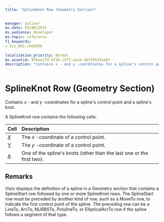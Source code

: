 ```yaml
---
title: "SplineKnot Row (Geometry Section)"
 
 
manager: soliver
ms.date: 03/09/2015
ms.audience: Developer
ms.topic: reference
f1_keywords:
- Vis_DSS.chm3050
 
localization_priority: Normal
ms.assetid: 9fbae27d-4f1b-c5f7-aacb-16f359331e83
description: "Contains x - and y -coordinates for a spline's control point and a spline's knot."
---
```


# SplineKnot Row (Geometry Section)

Contains  *x*  - and  *y*  -coordinates for a spline's control point and a spline's knot. 
  
A SplineKnot row contains the following cells.
  
|**Cell**|**Description**|
|:-----|:-----|
|[X](x-cell-geometry-section.md) <br/> |The  *x*  -coordinate of a control point.  <br/> |
|[Y](y-cell-geometry-section.md) <br/> |The  *y*  -coordinate of a control point.  <br/> |
|[A](a-cell-geometry-section.md) <br/> |One of the spline's knots (other than the last one or the first two).  <br/> |
   
## Remarks

Visio displays the definition of a spline in a Geometry section that contains a SplineStart row followed by one or more SplineKnot rows. The SplineStart row must be preceded by another kind of row, such as a MoveTo row, to indicate the first control point of the spline. The preceding row can be a LineTo, ArcTo, NURBSTo, PolylineTo, or EllipticalArcTo row if the spline follows a segment of that type.
  


